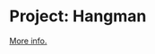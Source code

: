 # Project: Hangman
[More info.](https://www.theodinproject.com/courses/ruby-programming/lessons/file-i-o-and-serialization?ref=lnav)
